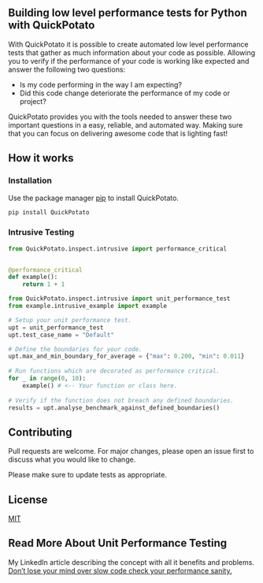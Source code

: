 ## Building low level performance tests for Python with QuickPotato

With QuickPotato it is possible to create automated low level performance tests 
that gather as much information about your code as possible. 
Allowing you to verify if the performance of your code is working like expected 
and answer the following two questions:

- Is my code performing in the way I am expecting?
- Did this code change deteriorate the performance of my code or project?

QuickPotato provides you with the tools needed to answer these two important 
questions in a easy, reliable, and automated way. Making sure that you can focus
on delivering awesome code that is lighting fast! 

## How it works




> 

### Installation

Use the package manager [pip](https://pip.pypa.io/en/stable/) to install QuickPotato.

```bash
pip install QuickPotato
```

### Intrusive Testing


```python
from QuickPotato.inspect.intrusive import performance_critical


@performance_critical
def example():
    return 1 + 1

```

```python
from QuickPotato.inspect.intrusive import unit_performance_test
from example.intrusive_example import example

# Setup your unit performance test.
upt = unit_performance_test
upt.test_case_name = "Default"

# Define the boundaries for your code.
upt.max_and_min_boundary_for_average = {"max": 0.200, "min": 0.011}
        
# Run functions which are decorated as performance critical.
for _ in range(0, 10):
    example() # <-- Your function or class here.
        
# Verify if the function does not breach any defined boundaries.
results = upt.analyse_benchmark_against_defined_boundaries()
```

## Contributing
Pull requests are welcome. For major changes, please open an issue first to discuss what you would like to change.

Please make sure to update tests as appropriate.

## License
[MIT](https://choosealicense.com/licenses/mit/)

## Read More About Unit Performance Testing

My LinkedIn article describing the concept with all it benefits and problems.
[Don’t lose your mind over slow code check your performance sanity.](https://www.linkedin.com/pulse/dont-lose-your-mind-over-slow-code-check-performance-sanity-joey/) 